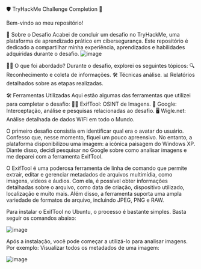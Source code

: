 🛡️ TryHackMe Challenge Completion 🎉

Bem-vindo ao meu repositório!

📜 Sobre o Desafio
Acabei de concluir um desafio no TryHackMe, uma plataforma de aprendizado prático em cibersegurança. Este repositório é dedicado a compartilhar minha experiência, aprendizados e habilidades adquiridas durante o desafio.
![image](https://github.com/user-attachments/assets/1e68cb52-744f-41f1-a8f1-a3b4282124a9)

🧑‍💻 O que foi abordado?
Durante o desafio, explorei os seguintes tópicos:
🔍 Reconhecimento e coleta de informações.
🛠️ Técnicas análise.
📊 Relatórios detalhados sobre as etapas realizadas.

🛠️ Ferramentas Utilizadas
Aqui estão algumas das ferramentas que utilizei para completar o desafio:
🕵️‍♂️ ExifTool: OSINT de Imagens.
🔧 Google: Interceptação, análise e pesquisas relacionadas ao desafio.
🖥️ Wigle.net: Análise detalhada de dados WIFI em todo o Mundo.

O primeiro desafio consistia em identificar qual era o avatar do usuário. Confesso que, nesse momento, fiquei um pouco apreensivo. No entanto, a plataforma disponibilizou uma imagem: a icônica paisagem do Windows XP. Diante disso, decidi pesquisar no Google sobre como analisar imagens e me deparei com a ferramenta ExifTool.

O ExifTool é uma poderosa ferramenta de linha de comando que permite extrair, editar e gerenciar metadados de arquivos multimídia, como imagens, vídeos e áudios. Com ela, é possível obter informações detalhadas sobre o arquivo, como data de criação, dispositivo utilizado, localização e muito mais. Além disso, a ferramenta suporta uma ampla variedade de formatos de arquivo, incluindo JPEG, PNG e RAW.

Para instalar o ExifTool no Ubuntu, o processo é bastante simples. Basta seguir os comandos abaixo:

![image](https://github.com/user-attachments/assets/c231e74e-7f6c-407a-afbf-32bdb5dd3da9)

Após a instalação, você pode começar a utilizá-lo para analisar imagens. Por exemplo:
Visualizar todos os metadados de uma imagem:

![image](https://github.com/user-attachments/assets/f7863f70-92f6-4855-b9d1-0bd13184059d)

